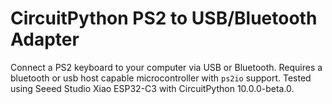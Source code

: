 # CircuitPython PS2 to USB/Bluetooth Adapter
Connect a PS2 keyboard to your computer via USB or Bluetooth. Requires a bluetooth or usb host capable microcontroller with `ps2io` support. Tested using Seeed Studio Xiao ESP32-C3 with CircuitPython 10.0.0-beta.0.
